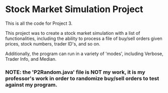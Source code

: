 # Stock Market Simulation Project

This is all the code for Project 3.

This project was to create a stock market simulation with a list of functionalities, including the ability to process a file
of buy/sell orders given prices, stock numbers, trader ID's, and so on. 

Additionally, the program can run in a variety of 'modes', including Verbose, Trader Info, and Median.

### NOTE: the 'P2Random.java' file is NOT my work, it is my professor's work in order to randomize buy/sell orders to test against my program.

